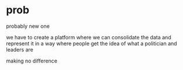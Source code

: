 # prob
probably new one


we have to create a platform where we can consolidate the data and represent it in a way where people get the idea of what a politician and leaders are

making no difference
